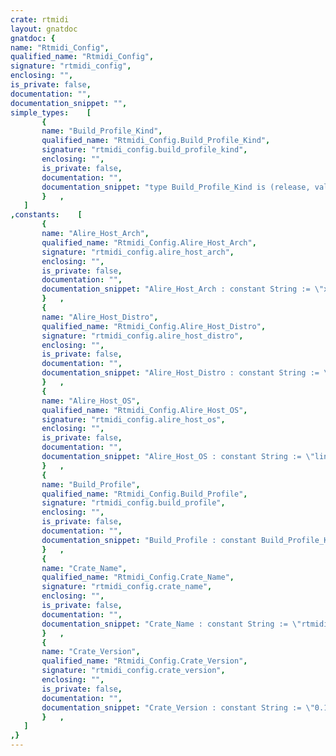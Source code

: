 ```yaml
---
crate: rtmidi
layout: gnatdoc
gnatdoc: {
name: "Rtmidi_Config",
qualified_name: "Rtmidi_Config",
signature: "rtmidi_config",
enclosing: "",
is_private: false,
documentation: "",
documentation_snippet: "",
simple_types:    [
       {
       name: "Build_Profile_Kind",
       qualified_name: "Rtmidi_Config.Build_Profile_Kind",
       signature: "rtmidi_config.build_profile_kind",
       enclosing: "",
       is_private: false,
       documentation: "",
       documentation_snippet: "type Build_Profile_Kind is (release, validation, development);",
       }   ,
   ]
,constants:    [
       {
       name: "Alire_Host_Arch",
       qualified_name: "Rtmidi_Config.Alire_Host_Arch",
       signature: "rtmidi_config.alire_host_arch",
       enclosing: "",
       is_private: false,
       documentation: "",
       documentation_snippet: "Alire_Host_Arch : constant String := \"x86_64\";",
       }   ,
       {
       name: "Alire_Host_Distro",
       qualified_name: "Rtmidi_Config.Alire_Host_Distro",
       signature: "rtmidi_config.alire_host_distro",
       enclosing: "",
       is_private: false,
       documentation: "",
       documentation_snippet: "Alire_Host_Distro : constant String := \"ubuntu\";",
       }   ,
       {
       name: "Alire_Host_OS",
       qualified_name: "Rtmidi_Config.Alire_Host_OS",
       signature: "rtmidi_config.alire_host_os",
       enclosing: "",
       is_private: false,
       documentation: "",
       documentation_snippet: "Alire_Host_OS : constant String := \"linux\";",
       }   ,
       {
       name: "Build_Profile",
       qualified_name: "Rtmidi_Config.Build_Profile",
       signature: "rtmidi_config.build_profile",
       enclosing: "",
       is_private: false,
       documentation: "",
       documentation_snippet: "Build_Profile : constant Build_Profile_Kind := development;",
       }   ,
       {
       name: "Crate_Name",
       qualified_name: "Rtmidi_Config.Crate_Name",
       signature: "rtmidi_config.crate_name",
       enclosing: "",
       is_private: false,
       documentation: "",
       documentation_snippet: "Crate_Name : constant String := \"rtmidi\";",
       }   ,
       {
       name: "Crate_Version",
       qualified_name: "Rtmidi_Config.Crate_Version",
       signature: "rtmidi_config.crate_version",
       enclosing: "",
       is_private: false,
       documentation: "",
       documentation_snippet: "Crate_Version : constant String := \"0.1.0\";",
       }   ,
   ]
,}
---
```

